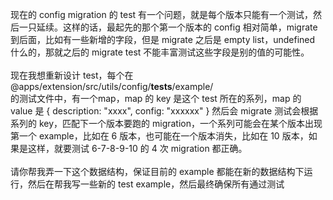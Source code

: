 现在的 config migration 的 test 
  有一个问题，就是每个版本只能有一个测试，然后一只延续。这样的话，最起先的那个第一个版本的 
  config 相对简单，migrate 到后面，比如有一些新增的字段，但是 migrate 之后是 empty 
  list，undefined 什么的，那就之后的 migrate test 不能丰富测试这些字段是别的值的可能性。\
  \
  现在我想重新设计 test，每个在 @apps/extension/src/utils/config/__tests__/example/  
  的测试文件中，有一个map，map 的 key 是这个 test 所在的系列，map 的 value 是 { description: 
  "xxxx", config: "xxxxxx" } 然后会 migrate 测试会根据系列的 key，匹配下一个版本要跑的 
  migration，一个系列可能会在某个版本出现第一个 example，比如在 6 
  版本，也可能在一个版本消失，比如在 10 版本，如果是这样，就要测试 6-7-8-9-10 的 4 次 migration
   都正确。\
  \
  请你帮我弄一下这个数据结构，保证目前的 example 都能在新的数据结构下运行，然后在帮我写一些新的
   test example，然后最终确保所有通过测试